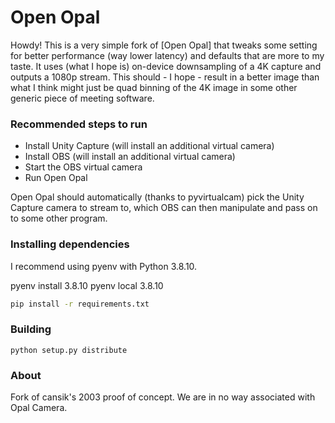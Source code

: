 # Open Opal

Howdy!
This is a very simple fork of [Open Opal] that tweaks some setting for better performance (way lower latency) and defaults that are more to my taste.
It uses (what I hope is) on-device downsampling of a 4K capture and outputs a 1080p stream. This should - I hope - result in a better image than what I think might just be quad binning of the 4K image in some other generic piece of meeting software.

### Recommended steps to run

* Install Unity Capture (will install an additional virtual camera)
* Install OBS (will install an additional virtual camera)
* Start the OBS virtual camera
* Run Open Opal

Open Opal should automatically (thanks to pyvirtualcam) pick the Unity Capture camera to stream to, which OBS can then manipulate and pass on to some other program.

### Installing dependencies

I recommend using pyenv with Python 3.8.10.

pyenv install 3.8.10
pyenv local 3.8.10

```bash
pip install -r requirements.txt
```

### Building

```
python setup.py distribute
```
### About

Fork of cansik's 2003 proof of concept. We are in no way associated with Opal Camera.

